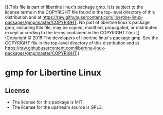 [](This file is part of libertine linux's package gmp. It is subject to the license terms in the COPYRIGHT file found in the top-level directory of this distribution and at https://raw.githubusercontent.com/libertine-linux-packages/gmp/master/COPYRIGHT. No part of libertine linux's package gmp, including this file, may be copied, modified, propagated, or distributed except according to the terms contained in the COPYRIGHT file.)
[](Copyright © 2016 The developers of libertine linux's package gmp. See the COPYRIGHT file in the top-level directory of this distribution and at https://raw.githubusercontent.com/libertine-linux-packages/gmp/master/COPYRIGHT.)

# gmp for Libertine Linux

## License

* The license for this package is MIT.
* The license for the upstream source is GPL3.
